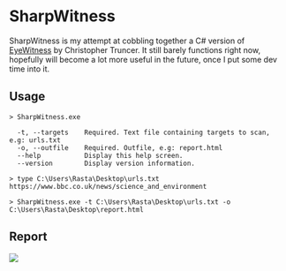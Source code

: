 # SharpWitness

SharpWitness is my attempt at cobbling together a C# version of [EyeWitness](https://github.com/FortyNorthSecurity/EyeWitness) by Christopher Truncer.  It still barely functions right now, hopefully will become a lot more useful in the future, once I put some dev time into it.

## Usage

```text
> SharpWitness.exe

  -t, --targets    Required. Text file containing targets to scan, e.g: urls.txt
  -o, --outfile    Required. Outfile, e.g: report.html
  --help           Display this help screen.
  --version        Display version information.
```

```
> type C:\Users\Rasta\Desktop\urls.txt
https://www.bbc.co.uk/news/science_and_environment

> SharpWitness.exe -t C:\Users\Rasta\Desktop\urls.txt -o C:\Users\Rasta\Desktop\report.html
```
## Report

![](https://raw.githubusercontent.com/rasta-mouse/SharpWitness/master/SharpWitness.png)
